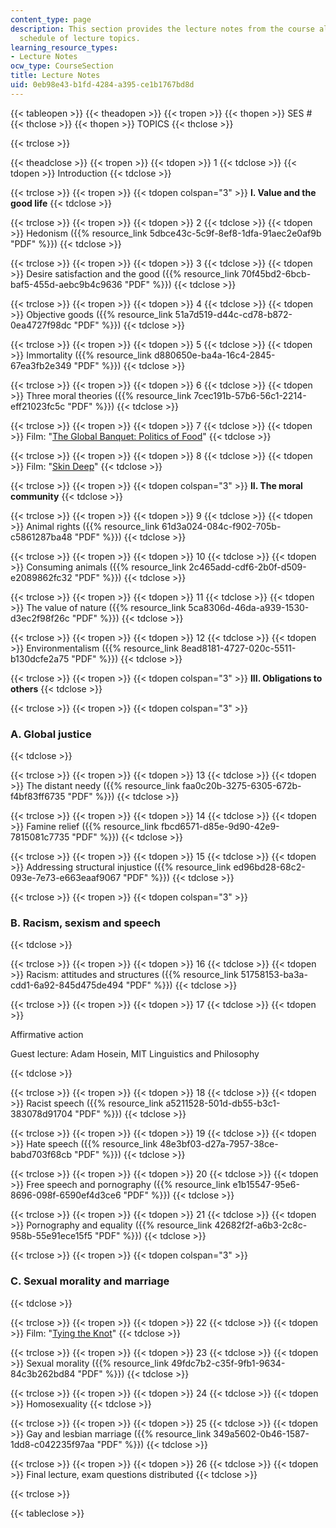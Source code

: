 ```yaml
---
content_type: page
description: This section provides the lecture notes from the course along with the
  schedule of lecture topics.
learning_resource_types:
- Lecture Notes
ocw_type: CourseSection
title: Lecture Notes
uid: 0eb98e43-b1fd-4284-a395-ce1b1767bd8d
---
```


{{< tableopen >}}
{{< theadopen >}}
{{< tropen >}}
{{< thopen >}}
SES #
{{< thclose >}}
{{< thopen >}}
TOPICS
{{< thclose >}}

{{< trclose >}}

{{< theadclose >}}
{{< tropen >}}
{{< tdopen >}}
1
{{< tdclose >}}
{{< tdopen >}}
Introduction
{{< tdclose >}}

{{< trclose >}}
{{< tropen >}}
{{< tdopen colspan="3" >}}
**I. Value and the good life**
{{< tdclose >}}

{{< trclose >}}
{{< tropen >}}
{{< tdopen >}}
2
{{< tdclose >}}
{{< tdopen >}}
Hedonism ({{% resource_link 5dbce43c-5c9f-8ef8-1dfa-91aec2e0af9b "PDF" %}})
{{< tdclose >}}

{{< trclose >}}
{{< tropen >}}
{{< tdopen >}}
3
{{< tdclose >}}
{{< tdopen >}}
Desire satisfaction and the good ({{% resource_link 70f45bd2-6bcb-baf5-455d-aebc9b4c9636 "PDF" %}})
{{< tdclose >}}

{{< trclose >}}
{{< tropen >}}
{{< tdopen >}}
4
{{< tdclose >}}
{{< tdopen >}}
Objective goods ({{% resource_link 51a7d519-d44c-cd78-b872-0ea4727f98dc "PDF" %}})
{{< tdclose >}}

{{< trclose >}}
{{< tropen >}}
{{< tdopen >}}
5
{{< tdclose >}}
{{< tdopen >}}
Immortality ({{% resource_link d880650e-ba4a-16c4-2845-67ea3fb2e349 "PDF" %}})
{{< tdclose >}}

{{< trclose >}}
{{< tropen >}}
{{< tdopen >}}
6
{{< tdclose >}}
{{< tdopen >}}
Three moral theories ({{% resource_link 7cec191b-57b6-56c1-2214-eff21023fc5c "PDF" %}})
{{< tdclose >}}

{{< trclose >}}
{{< tropen >}}
{{< tdopen >}}
7
{{< tdclose >}}
{{< tdopen >}}
Film: "[The Global Banquet: Politics of Food](http://www.films.com/ecTitleDetail.aspx?TitleID=96356)"
{{< tdclose >}}

{{< trclose >}}
{{< tropen >}}
{{< tdopen >}}
8
{{< tdclose >}}
{{< tdopen >}}
Film: "[Skin Deep](http://www.irisfilms.org/films/skin-deep/)"
{{< tdclose >}}

{{< trclose >}}
{{< tropen >}}
{{< tdopen colspan="3" >}}
**II. The moral community**
{{< tdclose >}}

{{< trclose >}}
{{< tropen >}}
{{< tdopen >}}
9
{{< tdclose >}}
{{< tdopen >}}
Animal rights ({{% resource_link 61d3a024-084c-f902-705b-c5861287ba48 "PDF" %}})
{{< tdclose >}}

{{< trclose >}}
{{< tropen >}}
{{< tdopen >}}
10
{{< tdclose >}}
{{< tdopen >}}
Consuming animals ({{% resource_link 2c465add-cdf6-2b0f-d509-e2089862fc32 "PDF" %}})
{{< tdclose >}}

{{< trclose >}}
{{< tropen >}}
{{< tdopen >}}
11
{{< tdclose >}}
{{< tdopen >}}
The value of nature ({{% resource_link 5ca8306d-46da-a939-1530-d3ec2f98f26c "PDF" %}})
{{< tdclose >}}

{{< trclose >}}
{{< tropen >}}
{{< tdopen >}}
12
{{< tdclose >}}
{{< tdopen >}}
Environmentalism ({{% resource_link 8ead8181-4727-020c-5511-b130dcfe2a75 "PDF" %}})
{{< tdclose >}}

{{< trclose >}}
{{< tropen >}}
{{< tdopen colspan="3" >}}
**III. Obligations to others**
{{< tdclose >}}

{{< trclose >}}
{{< tropen >}}
{{< tdopen colspan="3" >}}


### A. Global justice


{{< tdclose >}}

{{< trclose >}}
{{< tropen >}}
{{< tdopen >}}
13
{{< tdclose >}}
{{< tdopen >}}
The distant needy ({{% resource_link faa0c20b-3275-6305-672b-f4bf83ff6735 "PDF" %}})
{{< tdclose >}}

{{< trclose >}}
{{< tropen >}}
{{< tdopen >}}
14
{{< tdclose >}}
{{< tdopen >}}
Famine relief ({{% resource_link fbcd6571-d85e-9d90-42e9-7815081c7735 "PDF" %}})
{{< tdclose >}}

{{< trclose >}}
{{< tropen >}}
{{< tdopen >}}
15
{{< tdclose >}}
{{< tdopen >}}
Addressing structural injustice ({{% resource_link ed96bd28-68c2-093e-7e73-e663eaaf9067 "PDF" %}})
{{< tdclose >}}

{{< trclose >}}
{{< tropen >}}
{{< tdopen colspan="3" >}}


### B. Racism, sexism and speech


{{< tdclose >}}

{{< trclose >}}
{{< tropen >}}
{{< tdopen >}}
16
{{< tdclose >}}
{{< tdopen >}}
Racism: attitudes and structures ({{% resource_link 51758153-ba3a-cdd1-6a92-845d475de494 "PDF" %}})
{{< tdclose >}}

{{< trclose >}}
{{< tropen >}}
{{< tdopen >}}
17
{{< tdclose >}}
{{< tdopen >}}


Affirmative action

Guest lecture: Adam Hosein, MIT Linguistics and Philosophy


{{< tdclose >}}

{{< trclose >}}
{{< tropen >}}
{{< tdopen >}}
18
{{< tdclose >}}
{{< tdopen >}}
Racist speech ({{% resource_link a5211528-501d-db55-b3c1-383078d91704 "PDF" %}})
{{< tdclose >}}

{{< trclose >}}
{{< tropen >}}
{{< tdopen >}}
19
{{< tdclose >}}
{{< tdopen >}}
Hate speech ({{% resource_link 48e3bf03-d27a-7957-38ce-babd703f68cb "PDF" %}})
{{< tdclose >}}

{{< trclose >}}
{{< tropen >}}
{{< tdopen >}}
20
{{< tdclose >}}
{{< tdopen >}}
Free speech and pornography ({{% resource_link e1b15547-95e6-8696-098f-6590ef4d3ce6 "PDF" %}})
{{< tdclose >}}

{{< trclose >}}
{{< tropen >}}
{{< tdopen >}}
21
{{< tdclose >}}
{{< tdopen >}}
Pornography and equality ({{% resource_link 42682f2f-a6b3-2c8c-958b-55e91ece15f5 "PDF" %}})
{{< tdclose >}}

{{< trclose >}}
{{< tropen >}}
{{< tdopen colspan="3" >}}


### C. Sexual morality and marriage


{{< tdclose >}}

{{< trclose >}}
{{< tropen >}}
{{< tdopen >}}
22
{{< tdclose >}}
{{< tdopen >}}
Film: "[Tying the Knot](http://www.1049films.com/)"
{{< tdclose >}}

{{< trclose >}}
{{< tropen >}}
{{< tdopen >}}
23
{{< tdclose >}}
{{< tdopen >}}
Sexual morality ({{% resource_link 49fdc7b2-c35f-9fb1-9634-84c3b262bd84 "PDF" %}})
{{< tdclose >}}

{{< trclose >}}
{{< tropen >}}
{{< tdopen >}}
24
{{< tdclose >}}
{{< tdopen >}}
Homosexuality
{{< tdclose >}}

{{< trclose >}}
{{< tropen >}}
{{< tdopen >}}
25
{{< tdclose >}}
{{< tdopen >}}
Gay and lesbian marriage ({{% resource_link 349a5602-0b46-1587-1dd8-c042235f97aa "PDF" %}})
{{< tdclose >}}

{{< trclose >}}
{{< tropen >}}
{{< tdopen >}}
26
{{< tdclose >}}
{{< tdopen >}}
Final lecture, exam questions distributed
{{< tdclose >}}

{{< trclose >}}

{{< tableclose >}}